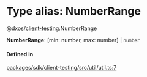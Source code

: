 # Type alias: NumberRange

[@dxos/client-testing](../modules/dxos_client_testing.md).NumberRange

 **NumberRange**: [min: number, max: number] \| `number`

#### Defined in

[packages/sdk/client-testing/src/util/util.ts:7](https://github.com/dxos/dxos/blob/db8188dae/packages/sdk/client-testing/src/util/util.ts#L7)
